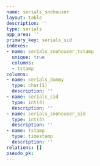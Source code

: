 ```yaml
---
name: serials_snohouser
layout: table
description: ''
type: serials
app_area: ''
primary_key: serials_sid
indexes:
- name: serials_snohouser_tstamp
  unique: true
  columns:
  - tstamp
columns:
- name: serials_dummy
  type: char(1)
  description: ''
- name: serials_sid
  type: int(4)
  description: ''
- name: serials_snohouser_sid
  type: int(4)
  description: ''
- name: tstamp
  type: timestamp
  description: ''
relations: []
pseudo_pk: 
---
```


